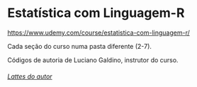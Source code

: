 # Estatística com Linguagem-R

https://www.udemy.com/course/estatistica-com-linguagem-r/

Cada seção do curso numa pasta diferente (2-7).

Códigos de autoria de Luciano Galdino, instrutor do curso.<br><h6><a href="http://lattes.cnpq.br/1964290408536126">Lattes do autor</a></h6>
